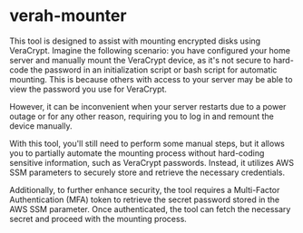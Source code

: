 # verah-mounter

This tool is designed to assist with mounting encrypted disks using VeraCrypt. Imagine the following scenario: you have configured your home server and manually mount the VeraCrypt device, as it's not secure to hard-code the password in an initialization script or bash script for automatic mounting. This is because others with access to your server may be able to view the password you use for VeraCrypt. 

However, it can be inconvenient when your server restarts due to a power outage or for any other reason, requiring you to log in and remount the device manually.

With this tool, you'll still need to perform some manual steps, but it allows you to partially automate the mounting process without hard-coding sensitive information, such as VeraCrypt passwords. Instead, it utilizes AWS SSM parameters to securely store and retrieve the necessary credentials.

Additionally, to further enhance security, the tool requires a Multi-Factor Authentication (MFA) token to retrieve the secret password stored in the AWS SSM parameter. Once authenticated, the tool can fetch the necessary secret and proceed with the mounting process.

